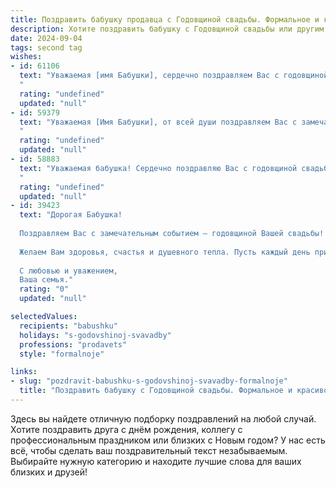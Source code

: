 ```yaml
---
title: Поздравить бабушку продавца с Годовщиной свадьбы. Формальное и красивое
description: Хотите поздравить бабушку с Годовщиной свадьбы или другим праздником? Наш ИИ создаст незабываемое поздравление, а вы обязательно выделитесь среди других.  
date: 2024-09-04
tags: second tag
wishes:
- id: 61106
  text: "Уважаемая [имя Бабушки], сердечно поздравляем Вас с годовщиной свадьбы! Желаем Вам крепкого здоровья, семейного благополучия и долгих лет жизни, наполненных любовью и радостью! Пусть ваш богатый опыт и мудрость, полученные за годы работы продавцом, продолжают служить примером для всех.
  "
  rating: "undefined"
  updated: "null"
- id: 59379
  text: "Уважаемая [Имя Бабушки], от всей души поздравляем Вас с замечательной годовщиной свадьбы! Желаем Вам крепкого здоровья, семейного благополучия и долгих лет, полных любви, радости и взаимного уважения! Пусть каждый день Вашей жизни будет наполнен теплом, заботой и счастьем!
  "
  rating: "undefined"
  updated: "null"
- id: 58883
  text: "Уважаемая бабушка! Сердечно поздравляю Вас с годовщиной свадьбы! Желаю Вам крепкого здоровья, благополучия и долгих лет счастливой семейной жизни! Пусть Ваши дни будут наполнены радостью, любовью и заботой близких.
  "
  rating: "undefined"
  updated: "null"
- id: 39423
  text: "Дорогая Бабушка!
  
  Поздравляем Вас с замечательным событием — годовщиной Вашей свадьбы! Этот день символизирует крепость семейных уз, любовь и преданность, которые Вы созидали с каждым годом. Ваша мудрость и доброта делают наш мир лучше, а ваши жизненные примеры вдохновляют нас на великодушие и заботу.
  
  Желаем Вам здоровья, счастья и душевного тепла. Пусть каждый день приносит радость и улыбки, а Ваш дом всегда будет наполнен теплом и светом!
  
  С любовью и уважением,
  Ваша семья."
  rating: "0"
  updated: "null"

selectedValues:
  recipients: "babushku"
  holidays: "s-godovshinoj-svavadby"
  professions: "prodavets"
  style: "formalnoje"

links:
- slug: "pozdravit-babushku-s-godovshinoj-svavadby-formalnoje"
  title: "Поздравить бабушку с Годовщиной свадьбы. Формальное и красивое"
---
```


Здесь вы найдете отличную подборку поздравлений на любой случай. 
Хотите поздравить друга с днём рождения, коллегу с профессиональным праздником или близких с Новым годом? У нас есть всё, чтобы сделать ваш поздравительный текст незабываемым. Выбирайте нужную категорию и находите лучшие слова для ваших близких и друзей!
